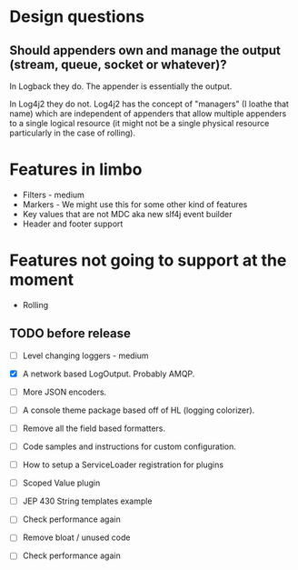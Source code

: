 
# Design questions

## Should appenders own and manage the output (stream, queue, socket or whatever)?

In Logback they do. The appender is essentially the output.

In Log4j2 they do not. Log4j2 has the concept of "managers" (I loathe that name)
which are independent of appenders that allow multiple appenders to a single 
logical resource (it might not be a single physical resource particularly in the case of rolling).

# Features in limbo

* Filters - medium
* Markers - We might use this for some other kind of features
* Key values that are not MDC aka new slf4j event builder
* Header and footer support

# Features not going to support at the moment

* Rolling


## TODO before release

- [ ] Level changing loggers - medium
- [X] A network based LogOutput. Probably AMQP.
- [ ] More JSON encoders.
- [ ] A console theme package based off of HL (logging colorizer).
- [ ] Remove all the field based formatters.
- [ ] Code samples and instructions for custom configuration.
- [ ] How to setup a ServiceLoader registration for plugins
- [ ] Scoped Value plugin
- [ ] JEP 430 String templates example
- [ ] Check performance again
- [ ] Remove bloat / unused code
- [ ] Check performance again
 
